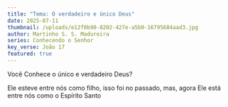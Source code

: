 ```yaml
---
title: "Tema: O verdadeiro e ùnico Deus"
date: 2025-07-11
thumbnail: /uploads/e12f0b90-8202-427e-a5b0-16795684aad3.jpg
author: Martinho S. S. Madureira
series: Conhecendo o Senhor
key_verse: João 17
featured: true
---
```

V﻿ocê Conhece o único e verdadeiro Deus?

E﻿le esteve entre nós como filho, isso foi no passado, mas, agora Ele está entre nós como o Espírito Santo